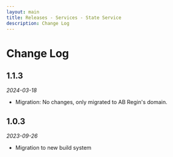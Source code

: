 ```yaml
---
layout: main
title: Releases - Services - State Service
description: Change Log
---
```


# Change Log

## 1.1.3

*2024-03-18*

- Migration: No changes, only migrated to AB Regin's domain.

## 1.0.3

*2023-09-26*

- Migration to new build system
